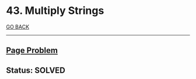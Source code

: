 # 43. Multiply Strings

[GO BACK](../README.md)

___

## [Page Problem](https://leetcode.com/problems/multiply-strings/)

## Status: SOLVED